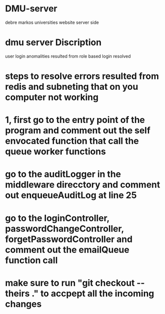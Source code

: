 # DMU-server
debre markos universities website server side 
# dmu server Discription


user login anomalities resulted from role based login resolved

# steps to resolve errors resulted from redis and subneting that on you computer not working

# 1, first go to the entry point of the program and comment out the self envocated function that call the queue worker functions

# go to the auditLogger in the middleware direcctory and comment out enqueueAuditLog at line 25

# go to the loginController, passwordChangeController, forgetPasswordController and comment out the emailQueue function call

# make sure to run "git checkout --theirs ." to accpept all the incoming changes